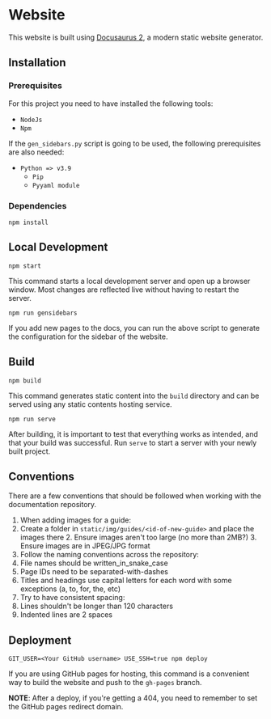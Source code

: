 # Website

This website is built using [Docusaurus 2](https://v2.docusaurus.io/), a modern static website generator.

## Installation

### Prerequisites

For this project you need to have installed the following tools:
- `NodeJs`
- `Npm`

If the `gen_sidebars.py` script is going to be used, the following prerequisites are also needed:
- `Python => v3.9`
	- `Pip`
	- `Pyyaml module`

### Dependencies

```console
npm install
```

## Local Development

```console
npm start
```

This command starts a local development server and open up a browser window. Most changes are reflected live without having to restart the server.

```console
npm run gensidebars
```

If you add new pages to the docs, you can run the above script to generate the configuration for the sidebar of the website.

## Build

```console
npm build
```

This command generates static content into the `build` directory and can be served using any static contents hosting service.


```console
npm run serve
```

After building, it is important to test that everything works as intended, and that your build was successful.
Run `serve` to start a server with your newly built project.

## Conventions

There are a few conventions that should be followed when working with the documentation repository.
1. When adding images for a guide:
  1. Create a folder in `static/img/guides/<id-of-new-guide>` and place the images there
	2. Ensure images aren't too large (no more than 2MB?)
	3. Ensure images are in JPEG/JPG format
2. Follow the naming conventions across the repository:
  1. File names should be written_in_snake_case
  2. Page IDs need to be separated-with-dashes
  3. Titles and headings use capital letters for each word with some exceptions (a, to, for, the, etc)
3. Try to have consistent spacing:
  1. Lines shouldn't be longer than 120 characters
  2. Indented lines are 2 spaces

## Deployment

```console
GIT_USER=<Your GitHub username> USE_SSH=true npm deploy
```

If you are using GitHub pages for hosting, this command is a convenient way to build the website and push to the `gh-pages` branch.

**NOTE**: After a deploy, if you're getting a 404, you need to remember to set the GitHub pages redirect domain.
